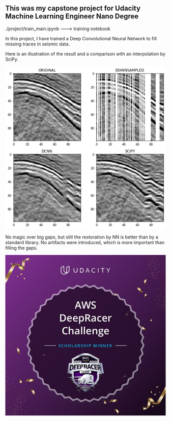 ## This was my capstone project for Udacity Machine Learning Engineer Nano Degree 

./project/train_main.ipynb  ---> training notebook

In this project, I have trained a Deep Convolutional Neural Network to fill missing
traces in seismic data.

Here is an illustration of the result and a comparison with an interpolation by SciPy.

![Example](./project/data/pictures/test.png)

No magic over big gaps, but still the restoration by NN is better than by a standard library.
No artifacts were introduced, which is more important than filling the gaps.


![AWS-Udacity badge](./project/data/pictures/AWS_Udacity.jpg)



